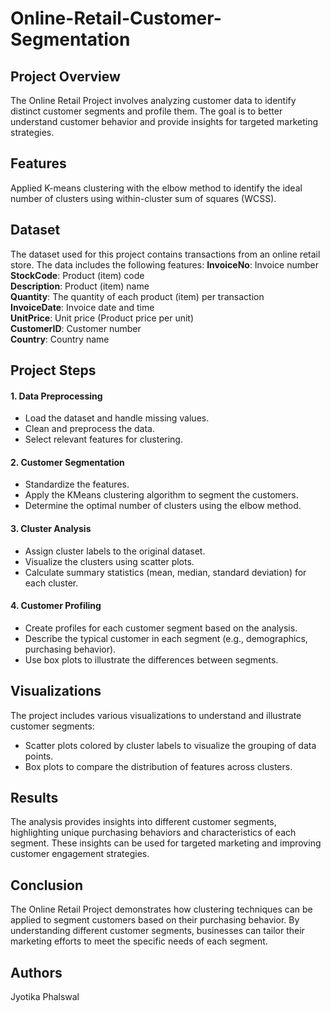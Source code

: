 # Online-Retail-Customer-Segmentation



## Project Overview
The Online Retail Project involves analyzing customer data to identify distinct customer segments and profile them. The goal is to better understand customer behavior and provide insights for targeted marketing strategies.
## Features
Applied K-means clustering with the elbow method to identify the ideal number of clusters using within-cluster sum of squares (WCSS).
## Dataset
The dataset used for this project contains transactions from an online retail store. The data includes the following features:
**InvoiceNo**: Invoice number   
**StockCode**: Product (item) code   
**Description**: Product (item) name   
**Quantity**: The quantity of each product (item) per transaction   
**InvoiceDate**: Invoice date and time   
**UnitPrice**: Unit price (Product price per unit)   
**CustomerID**: Customer number   
**Country**: Country name   
## Project Steps
####  1. Data Preprocessing
+ Load the dataset and handle missing values.   
+ Clean and preprocess the data.   
+ Select relevant features for clustering.   

#### 2. Customer Segmentation
+ Standardize the features.   
+ Apply the KMeans clustering algorithm to segment the customers.   
+ Determine the optimal number of clusters using the elbow method.   

#### 3. Cluster Analysis
+ Assign cluster labels to the original dataset.   
+ Visualize the clusters using scatter plots.   
+ Calculate summary statistics (mean, median, standard deviation) for each cluster.   

#### 4. Customer Profiling
+ Create profiles for each customer segment based on the analysis.   
+ Describe the typical customer in each segment (e.g., demographics, purchasing behavior).   
+ Use box plots to illustrate the differences between segments.   
## Visualizations
The project includes various visualizations to understand and illustrate customer segments:   
+ Scatter plots colored by cluster labels to visualize the grouping of data points.   
+ Box plots to compare the distribution of features across clusters.   
## Results
The analysis provides insights into different customer segments, highlighting unique purchasing behaviors and characteristics of each segment. These insights can be used for targeted marketing and improving customer engagement strategies.
## Conclusion
The Online Retail Project demonstrates how clustering techniques can be applied to segment customers based on their purchasing behavior. By understanding different customer segments, businesses can tailor their marketing efforts to meet the specific needs of each segment.
## Authors
Jyotika Phalswal
